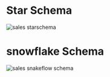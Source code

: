 # Star Schema
![sales starschema](https://github.com/user-attachments/assets/295c6fae-cf52-439d-8ee0-64b840a3efee)
# snowflake Schema
![sales snakeflow schema](https://github.com/user-attachments/assets/d92051d7-732b-4077-b020-f962e82d5be6)
